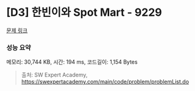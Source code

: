# [D3] 한빈이와 Spot Mart - 9229 

[문제 링크](https://swexpertacademy.com/main/code/problem/problemDetail.do?contestProbId=AW8Wj7cqbY0DFAXN) 

### 성능 요약

메모리: 30,744 KB, 시간: 194 ms, 코드길이: 1,154 Bytes



> 출처: SW Expert Academy, https://swexpertacademy.com/main/code/problem/problemList.do